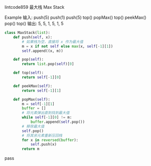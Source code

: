 
lintcode859 最大栈 Max Stack

Example
输入:
push(5)
push(1)
push(5)
top()
popMax()
top()
peekMax()
pop()
top()
输出:
5, 5, 1, 5, 1, 5

```python
class MaxStack(list):
    def push(self, x):
        # 如果栈为空，直接将 x 作为最大值
        m = x if not self else max(x, self[-1][1])
        self.append((x, m))

    def pop(self):
        return list.pop(self)[0]

    def top(self):
        return self[-1][0]

    def peekMax(self):
        return self[-1][1]

    def popMax(self):
        m = self[-1][1]
        buffer = []
        # 将元素弹出直到找到最大值
        while self[-1][0] != m:
            buffer.append(self.pop())
        # 移除最大值
        self.pop()
        # 将其余元素重新压回栈
        for x in reversed(buffer):
            self.push(x)
        return m
```
pass